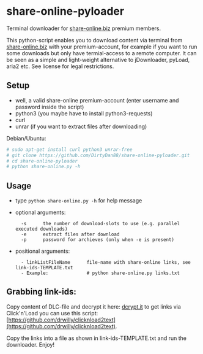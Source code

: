 # share-online-pyloader
Terminal downloader for [share-online.biz](http://www.share-online.biz/) premium members.

This python-script enables you to download content via terminal from [share-online.biz](http://www.share-online.biz/) with your premium-account, for example if you want to run some downloads but only have termial-access to a remote computer. It can be seen as a simple and light-weight alternative to jDownloader, pyLoad, aria2 etc.
See license for legal restrictions.

## Setup
- well, a valid share-online premium-account (enter username and password inside the script)
- python3 (you maybe have to install python3-requests)
- curl
- unrar (if you want to extract files after downloading)

Debian/Ubuntu:
```sh
# sudo apt-get install curl python3 unrar-free
# git clone https://github.com/DirtyDan88/share-online-pyloader.git
# cd share-online-pyloader
# python share-online.py -h
```

## Usage
- type ```python share-online.py -h``` for help message
- optional arguments:

        -s      the number of download-slots to use (e.g. parallel executed downloads)
        -e      extract files after download
        -p      password for archieves (only when -e is present)
- positional arguments:

        - linkListFileName      file-name with share-online links, see link-ids-TEMPLATE.txt
        - Example:              # python share-online.py links.txt

## Grabbing link-ids:
Copy content of DLC-file and decrypt it here: [dcrypt.it](http://dcrypt.it/) to get links via Click'n'Load you can use this script: [https://github.com/drwilly/clicknload2text](https://github.com/drwilly/clicknload2text).

Copy the links into a file as shown in link-ids-TEMPLATE.txt and run the downloader. Enjoy!
